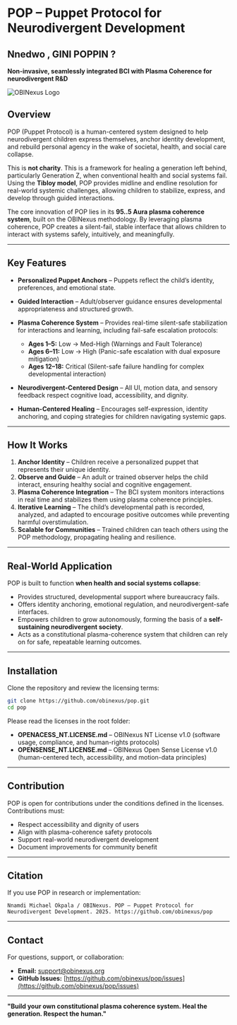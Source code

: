 # POP – Puppet Protocol for Neurodivergent Development

## Nnedwo , GINI POPPIN ?

**Non-invasive, seamlessly integrated BCI with Plasma Coherence for neurodivergent R&D**

![OBINexus Logo](path/to/logo.png)

## Overview

POP (Puppet Protocol) is a human-centered system designed to help neurodivergent children express themselves, anchor identity development, and rebuild personal agency in the wake of societal, health, and social care collapse.

This is **not charity**. This is a framework for healing a generation left behind, particularly Generation Z, when conventional health and social systems fail. Using the **Tibloy model**, POP provides midline and endline resolution for real-world systemic challenges, allowing children to stabilize, express, and develop through guided interactions.

The core innovation of POP lies in its **95..5 Aura plasma coherence system**, built on the OBINexus methodology. By leveraging plasma coherence, POP creates a silent-fail, stable interface that allows children to interact with systems safely, intuitively, and meaningfully.

---

## Key Features

* **Personalized Puppet Anchors** – Puppets reflect the child’s identity, preferences, and emotional state.
* **Guided Interaction** – Adult/observer guidance ensures developmental appropriateness and structured growth.
* **Plasma Coherence System** – Provides real-time silent-safe stabilization for interactions and learning, including fail-safe escalation protocols:

  * **Ages 1–5:** Low → Med-High (Warnings and Fault Tolerance)
  * **Ages 6–11:** Low → High (Panic-safe escalation with dual exposure mitigation)
  * **Ages 12–18:** Critical (Silent-safe failure handling for complex developmental interaction)
* **Neurodivergent-Centered Design** – All UI, motion data, and sensory feedback respect cognitive load, accessibility, and dignity.
* **Human-Centered Healing** – Encourages self-expression, identity anchoring, and coping strategies for children navigating systemic gaps.

---

## How It Works

1. **Anchor Identity** – Children receive a personalized puppet that represents their unique identity.
2. **Observe and Guide** – An adult or trained observer helps the child interact, ensuring healthy social and cognitive engagement.
3. **Plasma Coherence Integration** – The BCI system monitors interactions in real time and stabilizes them using plasma coherence principles.
4. **Iterative Learning** – The child’s developmental path is recorded, analyzed, and adapted to encourage positive outcomes while preventing harmful overstimulation.
5. **Scalable for Communities** – Trained children can teach others using the POP methodology, propagating healing and resilience.

---

## Real-World Application

POP is built to function **when health and social systems collapse**:

* Provides structured, developmental support where bureaucracy fails.
* Offers identity anchoring, emotional regulation, and neurodivergent-safe interfaces.
* Empowers children to grow autonomously, forming the basis of a **self-sustaining neurodivergent society**.
* Acts as a constitutional plasma-coherence system that children can rely on for safe, repeatable learning outcomes.

---

## Installation

Clone the repository and review the licensing terms:

```bash
git clone https://github.com/obinexus/pop.git
cd pop
```

Please read the licenses in the root folder:

* **OPENACESS_NT.LICENSE.md** – OBINexus NT License v1.0 (software usage, compliance, and human-rights protocols)
* **OPENSENSE_NT.LICENSE.md** – OBINexus Open Sense License v1.0 (human-centered tech, accessibility, and motion-data principles)

---

## Contribution

POP is open for contributions under the conditions defined in the licenses. Contributions must:

* Respect accessibility and dignity of users
* Align with plasma-coherence safety protocols
* Support real-world neurodivergent development
* Document improvements for community benefit

---

## Citation

If you use POP in research or implementation:

```
Nnamdi Michael Okpala / OBINexus. POP – Puppet Protocol for Neurodivergent Development. 2025. https://github.com/obinexus/pop
```

---

## Contact

For questions, support, or collaboration:

* **Email:** [support@obinexus.org](mailto:support@obinexus.org)
* **GitHub Issues:** [https://github.com/obinexus/pop/issues](https://github.com/obinexus/pop/issues)

---

**"Build your own constitutional plasma coherence system. Heal the generation. Respect the human."**


